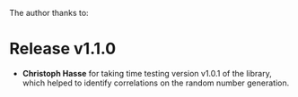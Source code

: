 
The author thanks to:

Release v1.1.0
==============
* __Christoph Hasse__ for taking time testing version v1.0.1 of the library, which helped to identify correlations on the random number generation.
